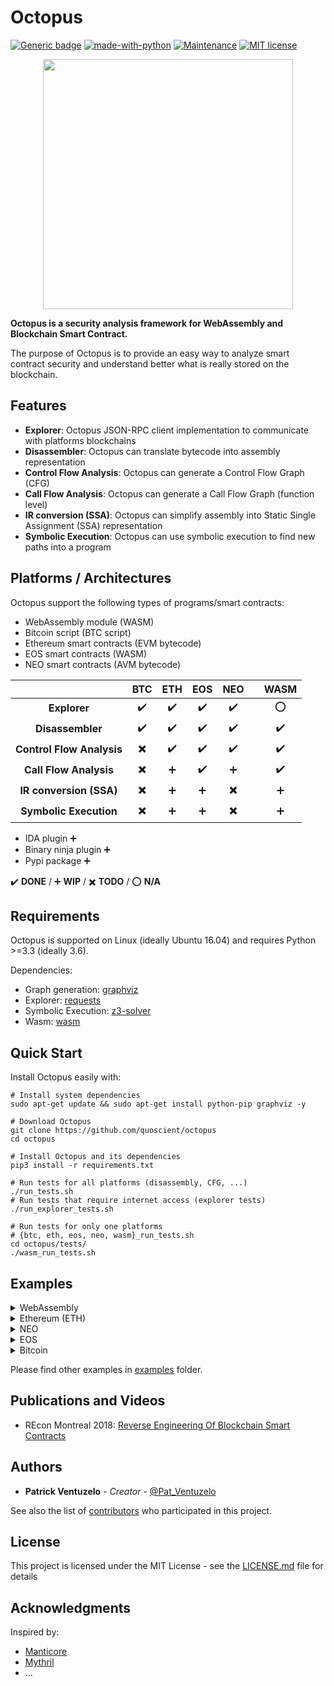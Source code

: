 # Octopus
[![Generic badge](https://img.shields.io/badge/REcon-MTL%202018-red.svg)](https://recon.cx/2018/montreal/)
[![made-with-python](https://img.shields.io/badge/Made%20with-Python-1f425f.svg)](https://www.python.org/)
[![Maintenance](https://img.shields.io/badge/Maintained%3F-yes-green.svg)](https://github.com/quoscient/octopus/graphs/commit-activity)
[![MIT license](https://img.shields.io/badge/License-MIT-blue.svg)](LICENSE.md)

<p align="center">
	<img src="/images/logo-medium.png" height="400px"/>
</p>

**Octopus is a security analysis framework for WebAssembly and Blockchain Smart Contract.**

The purpose of Octopus is to provide an easy way to analyze smart contract security and understand better what is really stored on the blockchain.


## Features

- **Explorer**: Octopus JSON-RPC client implementation to communicate with platforms blockchains
- **Disassembler**: Octopus can translate bytecode into assembly representation
- **Control Flow Analysis**: Octopus can generate a Control Flow Graph (CFG) 
- **Call Flow Analysis**: Octopus can generate a Call Flow Graph (function level) 
- **IR conversion (SSA)**: Octopus can simplify assembly into Static Single Assignment (SSA) representation
- **Symbolic Execution**: Octopus can use symbolic execution to find new paths into a program

## Platforms / Architectures

Octopus support the following types of programs/smart contracts:
* WebAssembly module (WASM)
* Bitcoin script (BTC script)
* Ethereum smart contracts (EVM bytecode)
* EOS smart contracts (WASM)
* NEO smart contracts (AVM bytecode)


|| BTC | ETH | EOS | NEO || WASM
|:--------------------:|:---:|:---:|:---:|:---:|:---:|:---:|
| **Explorer** | :heavy_check_mark: | :heavy_check_mark:| :heavy_check_mark: | :heavy_check_mark: | | :o: |
|**Disassembler** | :heavy_check_mark: | :heavy_check_mark: | :heavy_check_mark: | :heavy_check_mark: | | :heavy_check_mark: |
|**Control Flow Analysis** | :heavy_multiplication_x: | :heavy_check_mark: | :heavy_check_mark: | :heavy_check_mark: | | :heavy_check_mark: |
|**Call Flow Analysis** | :heavy_multiplication_x: | :heavy_plus_sign: | :heavy_check_mark: | :heavy_plus_sign: | | :heavy_check_mark: |
|**IR conversion (SSA)** | :heavy_multiplication_x: | :heavy_plus_sign: | :heavy_plus_sign: | :heavy_multiplication_x: | | :heavy_plus_sign: |
|**Symbolic Execution** | :heavy_multiplication_x: | :heavy_plus_sign: | :heavy_plus_sign: | :heavy_multiplication_x: | | :heavy_plus_sign: |

* IDA plugin :heavy_plus_sign:
* Binary ninja plugin :heavy_plus_sign:
* Pypi package :heavy_plus_sign:

:heavy_check_mark: **DONE** / :heavy_plus_sign: **WIP** / :heavy_multiplication_x: **TODO** / :o: **N/A**


## Requirements

Octopus is supported on Linux (ideally Ubuntu 16.04) and requires Python >=3.3 (ideally 3.6).

Dependencies:
* Graph generation: [graphviz](https://graphviz.gitlab.io/download/)
* Explorer: [requests](http://docs.python-requests.org/en/master/#)
* Symbolic Execution: [z3-solver](https://pypi.org/project/z3-solver/)
* Wasm: [wasm](https://github.com/athre0z/wasm)

## Quick Start

Install Octopus easily with:

```
# Install system dependencies
sudo apt-get update && sudo apt-get install python-pip graphviz -y

# Download Octopus
git clone https://github.com/quoscient/octopus
cd octopus

# Install Octopus and its dependencies
pip3 install -r requirements.txt

# Run tests for all platforms (disassembly, CFG, ...)
./run_tests.sh
# Run tests that require internet access (explorer tests)
./run_explorer_tests.sh

# Run tests for only one platforms
# {btc, eth, eos, neo, wasm}_run_tests.sh
cd octopus/tests/
./wasm_run_tests.sh
```

## Examples

<details><summary>WebAssembly</summary>
<p>

#### Disassembler

Disassembly of a Wasm module:
```python
from octopus.arch.wasm.disassembler import WasmDisassembler

FILE = "examples/wasm/samples/helloworld.wasm"

with open(FILE, 'rb') as f:
    module_bytecode = f.read()

# return list of functions instructions (list)
print(disasm.disassemble_module(module_bytecode))
#[[<octopus.arch.wasm.instruction.WasmInstruction at 0x7f85e4904278>,<octopus.arch.wasm.instruction.WasmInstruction at 0x7f85e4904f60>,<octopus.arch.wasm.instruction.WasmInstruction at 0x7f85e4904ef0>]]

# return text of functions code
print(disasm.disassemble_module(module_bytecode, r_format='text'))
# func 0
# i32.const 0
# call 0
# end
```

Disassembly of wasm bytecode:
```python
from octopus.arch.wasm.disassembler import WasmDisassembler

# bytecode in WebAssembly is the function code (i.e. function body)
bytecode = b'\x02\x7fA\x18\x10\x1cA\x00\x0f\x0b'
# create a WasmDisassembler object
disasm = WasmDisassembler(bytecode)

# disassemble bytecode into a list of WasmInstruction
# attributes r_format='list' by default
print(disasm.disassemble())

#[<octopus.arch.wasm.instruction.WasmInstruction object at 0x7f85e4904eb8>, <octopus.arch.wasm.instruction.WasmInstruction object at 0x7f85e4904278>, <octopus.arch.wasm.instruction.WasmInstruction object at 0x7f85e4904390>, <octopus.arch.wasm.instruction.WasmInstruction object at 0x7f85e4904ef0>, <octopus.arch.wasm.instruction.WasmInstruction object at 0x7f85e4904f60>, <octopus.arch.wasm.instruction.WasmInstruction object at 0x7f85e4901048>]

print(disasm.disassemble(r_format='reverse'))

#{0: <octopus.arch.wasm.instruction.WasmInstruction object at 0x7f85e4901048>, 1: <octopus.arch.wasm.instruction.WasmInstruction object at 0x7f85e4904240>, 2: <octopus.arch.wasm.instruction.WasmInstruction object at 0x7f85e4904f60>, 3: <octopus.arch.wasm.instruction.WasmInstruction object at 0x7f85e4904ef0>, 4: <octopus.arch.wasm.instruction.WasmInstruction object at 0x7f85e4904278>, 5: <octopus.arch.wasm.instruction.WasmInstruction object at 0x7f85e4904390>}

print(disasm.disassemble(r_format='text'))
# block -1
# i32.const 24
# call 28
# i32.const 0
# return
# end
```

#### ModuleAnalyzer

```python
from octopus.arch.wasm.analyzer import WasmModuleAnalyzer

FILE = "examples/wasm/samples/helloworld.wasm"

with open(FILE, 'rb') as f:
    module_bytecode = f.read()

# return list of functions instructions (list)
# attributes analysis=True by default
analyzer = WasmModuleAnalyzer(module_bytecode)

# show analyzer attributes
print(analyzer.show())
# {'datas': [{'data': b'Hello, world\x00',
#    'index': 0,
#    'offset': None,
#    'size': 13}],
#  'elements': [],
#  'exports': [{'field_str': 'memory', 'index': 0, 'kind': 2},
#   {'field_str': 'main', 'index': 1, 'kind': 0}],
#  'func_types': [1],
#  'globals': [],
#  'imports_all': [(0, 'sys', 'print', 0)],
#  'imports_func': [('sys', 'print', 0)],
#  'length codes': 1,
#  'magic': b'\x00asm',
#  'memories': [{'limits_flags': 1,
#    'limits_initial': 200,
#    'limits_maximum': 200}],
#  'start': None,
#  'tables': [],
#  'types': [('i32', ''), ('', '')],
#  'version': b'\x01\x00\x00\x00'}
```

#### Control Flow Analysis

```python
from octopus.arch.wasm.cfg import WasmCFG
from octopus.analysis.graph import CFGGraph

# complete wasm module
file_name = "examples/wasm/samples/fib.wasm"

# read file
with open(file_name, 'rb') as f:
    raw = f.read()

# create the cfg
cfg = WasmCFG(raw)

# visualize CFGGraph 
# generate graph.dot and graph.pdf file
graph = CFGGraph(cfg)
graph.view_functions()
```


#### Call Flow Analysis

```python
from octopus.platforms.wasm.cfg import WasmCFG

# fibonacci wasm module
file_name = "examples/wasm/samples/fib.wasm"

# read file
with open(file_name, 'rb') as f:
    raw = f.read()

# create the cfg
cfg = WasmCFG(raw)

# visualize Call Flow Graph
# generate call_graph.dot and call_graph.pdf file
# 
# color similar to https://webassembly.studio/
# imported func == turquoise / exported func == grey
# edge label = number of different calls to the function
cfg.visualize_call_flow()
```

</p>
</details>

<details><summary>Ethereum (ETH)</summary>
<p>

#### Explorer

```python
# TODO
```

#### Disassembler

```python
# TODO
```

#### Control Flow Analysis

```python
# TODO
```

#### IR conversion (SSA)

```python
# TODO
```
</p>
</details>

<details><summary>NEO</summary>
<p>

#### Explorer

```python
# TODO
```

#### Disassembler

```python
# TODO
```

#### Control Flow Analysis

```python
# TODO
```

</p>
</details>

<details><summary>EOS</summary>
<p>

#### Explorer

```python
# TODO
```

#### Disassembler


code:
```python
# TODO
```

#### ModuleAnalyzer

```python
# TODO
```

#### Control Flow Analysis

```python
# TODO
```


#### Call Flow Analysis

```python
# TODO
```

</p>
</details>

<details><summary>Bitcoin</summary>
<p>

#### Explorer

```python
# TODO
```

#### Disassembler

code:
```python
# TODO
```

</p>
</details>


Please find other examples in [examples](examples) folder.

## Publications and Videos

* REcon Montreal 2018: [Reverse Engineering Of Blockchain Smart Contracts](https://recon.cx/2018/montreal/schedule/system/event_attachments/attachments/000/000/053/original/RECON-MTL-2018-Reversing_blockchains_smart_contracts.pdf)

## Authors

* **Patrick Ventuzelo** - *Creator* - [@Pat_Ventuzelo](https://twitter.com/pat_ventuzelo)

See also the list of [contributors](https://github.com/quoscient/octopus/contributors) who participated in this project.

## License

This project is licensed under the MIT License - see the [LICENSE.md](LICENSE.md) file for details

## Acknowledgments

Inspired by:
* [Manticore](https://github.com/trailofbits/manticore)
* [Mythril](https://github.com/ConsenSys/mythril)
* ...
